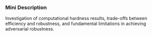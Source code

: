 ### Mini Description

Investigation of computational hardness results, trade-offs between efficiency and robustness, and fundamental limitations in achieving adversarial robustness.

